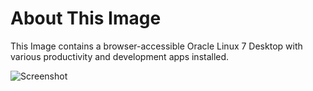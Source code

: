 # About This Image

This Image contains a browser-accessible Oracle Linux 7 Desktop with various productivity and development apps installed.

![Screenshot][Image_Screenshot]

[Image_Screenshot]: https://5856039.fs1.hubspotusercontent-na1.net/hubfs/5856039/dockerhub/oracle-7-desktop.png "Image Screenshot"
